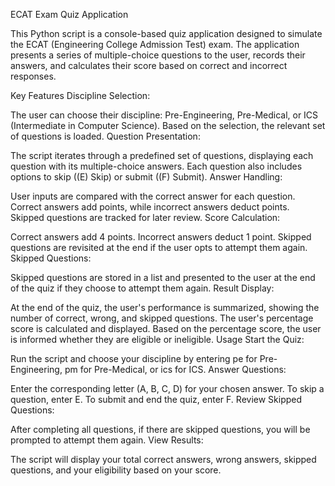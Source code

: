 ECAT Exam Quiz Application

This Python script is a console-based quiz application designed to simulate the ECAT (Engineering College Admission Test) exam. The application presents a series of multiple-choice questions to the user, records their answers, and calculates their score based on correct and incorrect responses.

Key Features
Discipline Selection:

The user can choose their discipline: Pre-Engineering, Pre-Medical, or ICS (Intermediate in Computer Science). Based on the selection, the relevant set of questions is loaded.
Question Presentation:

The script iterates through a predefined set of questions, displaying each question with its multiple-choice answers. Each question also includes options to skip ((E) Skip) or submit ((F) Submit).
Answer Handling:

User inputs are compared with the correct answer for each question. Correct answers add points, while incorrect answers deduct points. Skipped questions are tracked for later review.
Score Calculation:

Correct answers add 4 points.
Incorrect answers deduct 1 point.
Skipped questions are revisited at the end if the user opts to attempt them again.
Skipped Questions:

Skipped questions are stored in a list and presented to the user at the end of the quiz if they choose to attempt them again.
Result Display:

At the end of the quiz, the user's performance is summarized, showing the number of correct, wrong, and skipped questions.
The user's percentage score is calculated and displayed.
Based on the percentage score, the user is informed whether they are eligible or ineligible.
Usage
Start the Quiz:

Run the script and choose your discipline by entering pe for Pre-Engineering, pm for Pre-Medical, or ics for ICS.
Answer Questions:

Enter the corresponding letter (A, B, C, D) for your chosen answer.
To skip a question, enter E.
To submit and end the quiz, enter F.
Review Skipped Questions:

After completing all questions, if there are skipped questions, you will be prompted to attempt them again.
View Results:

The script will display your total correct answers, wrong answers, skipped questions, and your eligibility based on your score.
